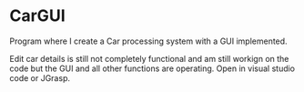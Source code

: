 # CarGUI
Program where I create a Car processing system with a GUI implemented.

Edit car details is still not completely functional and am still workign on the code but the GUI and all other functions are operating. Open in visual studio code or JGrasp.

